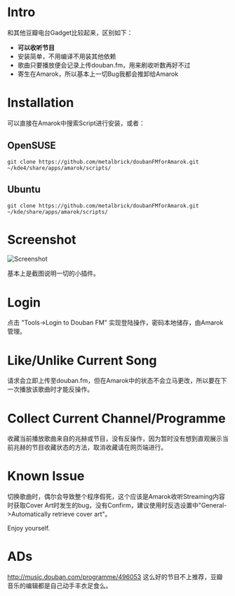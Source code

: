 # Intro
和其他豆瓣电台Gadget比较起来，区别如下：
* **可以收听节目**
* 安装简单，不用编译不用装其他依赖
* 歌曲只要播放便会记录上传douban.fm，用来刷收听数再好不过
* 寄生在Amarok，所以基本上一切Bug我都会推卸给Amarok

# Installation
可以直接在Amarok中搜索Script进行安装，或者：
## OpenSUSE
```shell
git clone https://github.com/metalbrick/doubanFMforAmarok.git ~/kde4/share/apps/amarok/scripts/
```

## Ubuntu
```shell
git clone https://github.com/metalbrick/doubanFMforAmarok.git ~/kde/share/apps/amarok/scripts/
```

# Screenshot
![Screenshot](http://kde-apps.org/CONTENT/content-pre1/168312-1.png)

基本上是截图说明一切的小插件。

# Login
点击 "Tools->Login to Douban FM" 实现登陆操作，密码本地储存，由Amarok管理。

# Like/Unlike Current Song
请求会立即上传至douban.fm，但在Amarok中的状态不会立马更改，所以要在下一次播放该歌曲时才能反操作。

# Collect Current Channel/Programme
收藏当前播放歌曲来自的兆赫或节目，没有反操作，因为暂时没有想到直观展示当前兆赫的节目收藏状态的方法，取消收藏请在网页端进行。

# Known Issue
切换歌曲时，偶尔会导致整个程序假死，这个应该是Amarok收听Streaming内容时获取Cover Art时发生的bug，没有Confirm，建议使用时反选设置中"General->Automatically retrieve cover art"。

Enjoy yourself.
# ADs
http://music.douban.com/programme/496053
这么好的节目不上推荐，豆瓣音乐的编辑都是自己动手丰衣足食么。

